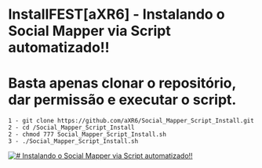 
# InstallFEST[aXR6] - Instalando o Social Mapper via Script automatizado!!

# Basta apenas clonar o repositório, dar permissão e executar o script.
```
1 - git clone https://github.com/aXR6/Social_Mapper_Script_Install.git
2 - cd /Social_Mapper_Script_Install
2 - chmod 777 Social_Mapper_Script_Install.sh
3 - ./Social_Mapper_Script_Install.sh
```

[![# Instalando o Social Mapper via Script automatizado!!](https://i.imgur.com/5YOL149.png)](https://www.youtube.com/watch?v=OhJ5bEUxj-w)
